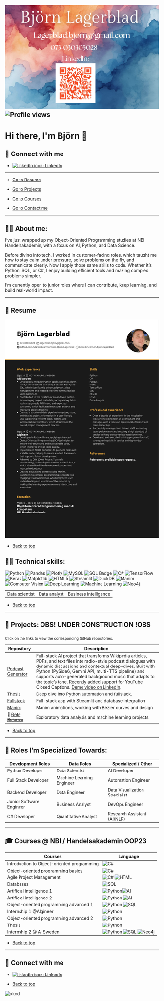 <h2 id="back-to-top">

![front](assets/frontcard2.png)
![Profile views](https://komarev.com/ghpvc/?username=Markofbear)

# Hi there, I'm Björn 👋


<h2 id="contact-me">🤝 Connect with me</h2>

- [![linkedIn icon](assets/linkedIn-icon.png): LinkedIn][linkedin]

[linkedin]: https://www.linkedin.com/in/bjorn-lagerblad

---

* [Go to Resume](#Resume)

* [Go to Projects](#projects-wip-section)

* [Go to  Courses](#Courses)

* [Go to Contact me](#contact-me)

---
## 🧑‍💼 About me:

I’ve just wrapped up my Object-Oriented Programming studies at NBI Handelsakademin, with a focus on AI, Python, and Data Science.

Before diving into tech, I worked in customer-facing roles, which taught me how to stay calm under pressure, solve problems on the fly, and communicate clearly. Now I apply those same skills to code. Whether it’s Python, SQL, or C#, I enjoy building efficient tools and making complex problems simpler.

I’m currently open to junior roles where I can contribute, keep learning, and build real-world impact.


---
<h2 id="Resume">📓 Resume</h2>

![Resume](assets/BjornLagerbladCV.png)

* [Back to top](#back-to-top)



## 🧑‍💻 Technical skills:

![Python](https://img.shields.io/badge/python-3670A0?style=for-the-badge&logo=python&logoColor=ffdd54)
![Pandas](https://img.shields.io/badge/pandas-%23150458.svg?style=for-the-badge&logo=pandas&logoColor=white)
![Plotly](https://img.shields.io/badge/Plotly-%233F4F75.svg?style=for-the-badge&logo=plotly&logoColor=white)
![MySQL](https://img.shields.io/badge/mysql-4479A1.svg?style=for-the-badge&logo=mysql&logoColor=white)
![SQL Badge](https://img.shields.io/badge/SQL-yellow?style=for-the-badge&logo=MySQL&logoColor=black)
![C#](https://img.shields.io/badge/c%23-%23239120.svg?style=for-the-badge&logo=csharp&logoColor=white)
![TensorFlow](https://img.shields.io/badge/TensorFlow-%23FF6F00.svg?style=for-the-badge&logo=TensorFlow&logoColor=white)
![Keras](https://img.shields.io/badge/Keras-%23D00000.svg?style=for-the-badge&logo=Keras&logoColor=white)
![Matplotlib](https://img.shields.io/badge/Matplotlib-%23ffffff.svg?style=for-the-badge&logo=Matplotlib&logoColor=black)
![HTML5](https://img.shields.io/badge/HTML5-E34F26?style=for-the-badge&logo=html5&logoColor=white)
![Streamlit](https://img.shields.io/badge/Streamlit-FF4B4B?style=for-the-badge&logo=streamlit&logoColor=white)
![DuckDB](https://img.shields.io/badge/DuckDB-ffd500?style=for-the-badge&logo=duckduckgo&logoColor=black)
![Manim](https://img.shields.io/badge/Manim-1f202c?style=for-the-badge&logo=manim&logoColor=white)
![Computer Vision](https://img.shields.io/badge/Computer%20Vision-blue?style=for-the-badge&logo=opencv&logoColor=white)
![Deep Learning](https://img.shields.io/badge/Deep%20Learning-orange?style=for-the-badge&logo=tensorflow&logoColor=white)
![Machine Learning](https://img.shields.io/badge/Machine%20Learning-brightgreen?style=for-the-badge&logo=apachespark&logoColor=white)
![Neo4j](https://img.shields.io/badge/Neo4j-008CC1?style=for-the-badge&logo=neo4j&logoColor=white)



<table>
  <tr>
    <td>Data scientist</td>
    <td>Data analyst</td>
    <td>Business intelligence</td>
  </tr>
</table>

* [Back to top](#back-to-top)


---

<h2 id="projects-wip-section">💼 Projects: OBS! UNDER CONSTRUCTION !OBS</h2>

<sub>Click on the links to view the corresponding GitHub repositories.</sub>

| Repository | Description |
| --- | --- |
| [Podcast Generator][podcast]|Full-stack AI project that transforms Wikipedia articles, PDFs, and text files into radio-style podcast dialogues with dynamic discussions and contextual deep-dives. Built with Python (PySide6, Gemini API, multi-TTS pipeline) and supports auto-generated background music that adapts to the topic’s tone. Recently added support for YouTube Closed Captions. [Demo video on LinkedIn](https://www.linkedin.com/posts/bjorn-lagerblad_opentowork-opentowork-python-activity-7328735576239603713-BCtP?utm_source=social_share_send&utm_medium=member_desktop_web&rcm=ACoAAAw8ppQBlF2AWJEGk7GuBtXNCKCC6DNZEBo). |
| [Thesis][thesis] | Deep dive into Python automation and fullstack.  |
| [Fullstack][fullstack] | Full-stack app with Streamlit and database integration |
| [Manim][manim] | Manim animations, working with Bézier curves and design | 
|🚧 ~~[Data Science][data-science]~~ | Exploratory data analysis and machine learning projects |



[manim]: https://github.com/Markofbear/ManimTraining
[fullstack]: https://bjornyoutubedata.streamlit.app/
[pandas]: #link
[data-science]: #link
[matplotlib]: #link
[thesis]: https://github.com/Markofbear/Degree_project
[podcast]: https://github.com/Markofbear/Podcast-Generator

* [Back to top](#back-to-top)

---

## 🔭 Roles I’m Specialized Towards:

| **Development Roles**       | **Data Roles**               | **Specialized / Other**        |
|-----------------------------|------------------------------|--------------------------------|
| Python Developer            | Data Scientist               | AI Developer                   |
| Full Stack Developer        | Machine Learning Engineer    | Automation Engineer            |
| Backend Developer           | Data Engineer                | Data Visualization Specialist  |
| Junior Software Engineer    | Business Analyst             | DevOps Engineer                |
| C# Developer                | Quantitative Analyst         | Research Assistant (AI/NLP)    |

---
<h2 id="Courses">🎓 Courses @ NBI / Handelsakademin OOP23</h2>

<table>
    <thead>
        <th>Courses</th>
        <th>Language</th>
    </thead>
    <tr>
        <td>Introduction to Object-oriented programming</td>
        <td><img src="https://img.shields.io/badge/c%23-%23239120.svg?style=for-the-badge&logo=csharp&logoColor=white" alt="C#"></td>
    </tr>
    <tr>
        <td>Object-oriented programming basics</td>
        <td><img src="https://img.shields.io/badge/c%23-%23239120.svg?style=for-the-badge&logo=csharp&logoColor=white" alt="C#"></td>
    </tr>
    <tr>
        <td>Agile Project Management</td>
        <td>
            <img alt="C#" src="https://img.shields.io/badge/c%23-%23239120.svg?style=for-the-badge&logo=csharp&logoColor=white">
            <img alt="HTML" src="https://img.shields.io/badge/HTML-lightgreen?style=for-the-badge&color=red">
        </td>
    </tr>
    <tr>
        <td>Databases</td>
        <td><img alt="SQL" src="https://img.shields.io/badge/SQL-lightgreen?style=for-the-badge&color=yellow"></td>
    </tr>
    <tr>
        <td>Artificial intelligence 1</td>
        <td><img alt="Python" src="https://img.shields.io/badge/python-3670A0?style=for-the-badge&logo=python&logoColor=ffdd54"><img alt="AI" src="https://img.shields.io/badge/AI-000000?style=for-the-badge&logo=ai&logoColor=white"></td>
    </tr>
    <tr>
        <td>Artificial intelligence 2</td>
        <td><img alt="Python" src="https://img.shields.io/badge/python-3670A0?style=for-the-badge&logo=python&logoColor=ffdd54">
        <img alt="AI" src="https://img.shields.io/badge/AI-000000?style=for-the-badge&logo=ai&logoColor=white"></td>
    </tr>
    <tr>
        <td>Object-oriented programming advanced 1</td>
        <td>
            <img alt="Python" src="https://img.shields.io/badge/python-3670A0?style=for-the-badge&logo=python&logoColor=ffdd54">
            <img alt="SQL" src="https://img.shields.io/badge/SQL-lightgreen?style=for-the-badge&color=yellow">
        </td>
    </tr>
    <tr>
        <td>Internship 1 @AIgineer</td>
        <td><img alt="Python" src="https://img.shields.io/badge/python-3670A0?style=for-the-badge&logo=python&logoColor=ffdd54"></td>
    </tr>
    <tr>
        <td>Object-oriented programming advanced 2</td>
        <td><img alt="Python" src="https://img.shields.io/badge/python-3670A0?style=for-the-badge&logo=python&logoColor=ffdd54"></td>
    </tr>
    <tr>
        <td>Thesis</td>
        <td><img alt="Python" src="https://img.shields.io/badge/python-3670A0?style=for-the-badge&logo=python&logoColor=ffdd54"></td>
    </tr>
    <tr>
        <td>Internship 2 @ AI Sweden</td>
        <td><img alt="Python" src="https://img.shields.io/badge/python-3670A0?style=for-the-badge&logo=python&logoColor=ffdd54">
        <img alt="SQL" src="https://img.shields.io/badge/SQL-lightgreen?style=for-the-badge&color=yellow">
        <img alt="Neo4j" src="https://img.shields.io/badge/Neo4j-008CC1?style=for-the-badge&logo=neo4j&logoColor=white">        
        </td>    </tr>
</table>



* [Back to top](#back-to-top)

---
<h2 id="contact-me">🤝 Connect with me</h2>

- [![linkedIn icon](assets/linkedIn-icon.png): LinkedIn][linkedin]

[linkedin]: https://www.linkedin.com/in/bjorn-lagerblad

* [Back to top](#back-to-top)

![xkcd](assets/good_code_xkcd.png)
